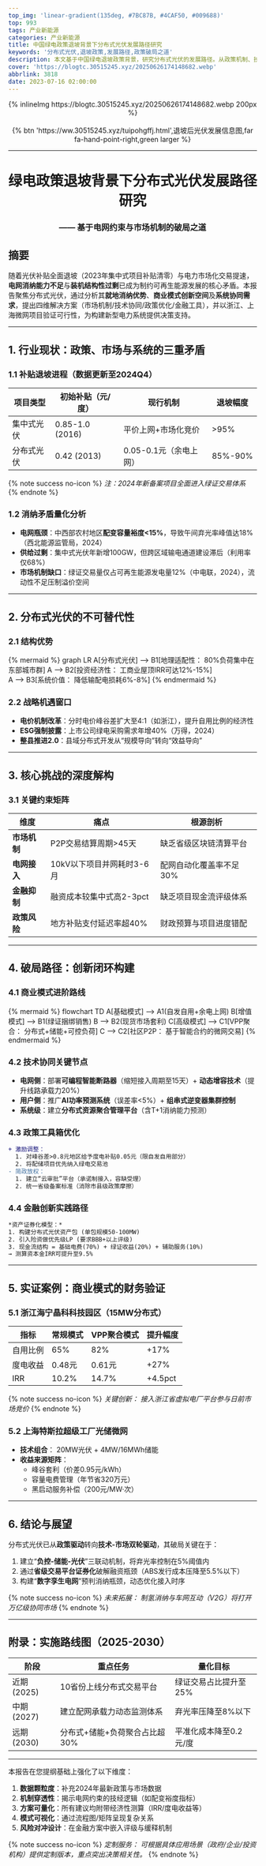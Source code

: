 ```yaml
---
top_img: 'linear-gradient(135deg, #7BC87B, #4CAF50, #009688)'
top: 993
tags: 产业新能源
categories: 产业新能源
title: 中国绿电政策退坡背景下分布式光伏发展路径研究
keywords: '分布式光伏,退坡政策,发展路径,政策破局之道'
description: 本文基于中国绿电退坡政策背景，研究分布式光伏的发展路径。从政策机制、技术创新和系统协同三个方面，提出了分布式光伏的发展路径。
cover: 'https://blogtc.30515245.xyz/20250626174148682.webp'
abbrlink: 3818
date: 2023-07-16 02:00:00
---
```

<div style="text-align: center;">
{% inlineImg https://blogtc.30515245.xyz/20250626174148682.webp 200px %}
</div>

<br>

<div style="text-align: center;">
{% btn 'https://ww.30515245.xyz/tuipohgffj.html',退坡后光伏发展信息图,far fa-hand-point-right,green larger %}
</div>



---

<div style="text-align: center;"> <h1>绿电政策退坡背景下分布式光伏发展路径研究</h1> </div>

<div style="text-align: center;"> <h3>—— 基于电网约束与市场机制的破局之道</h3> </div>



## 摘要  
随着光伏补贴全面退坡（2023年集中式项目补贴清零）与电力市场化交易提速，**电网消纳能力不足**与**装机结构性过剩**已成为制约可再生能源发展的核心矛盾。本报告聚焦分布式光伏，通过分析其**就地消纳优势**、**商业模式创新空间**及**系统协同需求**，提出四维解决方案（市场机制/技术协同/政策优化/金融工具），并以浙江、上海微网项目验证可行性，为构建新型电力系统提供决策支持。

---

## 1. 行业现状：政策、市场与系统的三重矛盾  
### 1.1 补贴退坡进程（数据更新至2024Q4）
| 项目类型       | 初始补贴（元/度） | 现行机制              | 退坡幅度 |
|----------------|-----------------|-----------------------|----------|
| 集中式光伏     | 0.85-1.0 (2016) | 平价上网+市场化竞价   | >95%     |
| 分布式光伏     | 0.42 (2013)     | 0.05-0.1元（余电上网）| 85%-90%  |

{% note success no-icon %}
*注：2024年新备案项目全面进入绿证交易体系*
{% endnote %}

### 1.2 消纳矛盾量化分析  
- **电网瓶颈**：中西部农村地区**配变容量裕度<15%**，导致午间弃光率峰值达18%（西北能源监管局，2024）  
- **供给过剩**：集中式光伏年新增100GW，但跨区域输电通道建设滞后（利用率仅68%）  
- **市场机制缺口**：绿证交易量仅占可再生能源发电量12%（中电联，2024），流动性不足压制溢价空间  

---

## 2. 分布式光伏的不可替代性  
### 2.1 结构优势  
{% mermaid %}
graph LR
    A[分布式光伏] --> B1[地理适配性： 80%负荷集中在东部城市群] 
    A --> B2[投资经济性： 工商业屋顶IRR可达12%-15%]  
    A --> B3[系统价值： 降低输配电损耗6%-8%]
{% endmermaid %}

### 2.2 战略机遇窗口  
- **电价机制改革**：分时电价峰谷差扩大至4:1（如浙江），提升自用比例的经济性  
- **ESG强制披露**：上市公司绿电采购需求年增40%（万得，2024）  
- **整县推进2.0**：县域分布式开发从“规模导向”转向“效益导向”  

---

## 3. 核心挑战的深度解构  
### 3.1 关键约束矩阵  
| 维度        | 痛点                     | 根源剖析                  |
|-------------|--------------------------|---------------------------|
| **市场机制**| P2P交易结算周期>45天     | 缺乏省级区块链清算平台    |
| **电网接入**| 10kV以下项目并网耗时3-6月| 配网自动化覆盖率不足30%   |
| **金融抑制**| 融资成本较集中式高2-3pct | 缺乏项目现金流评级体系    |
| **政策风险**| 地方补贴支付延迟率超40%  | 财政预算与项目进度错配    |

---

## 4. 破局路径：创新闭环构建  
### 4.1 商业模式进阶路线  
{% mermaid %}
flowchart TD
    A[基础模式] --> A1(自发自用+余电上网)
    B[增值模式] --> B1(绿证捆绑销售)
    B --> B2(现货市场套利)
    C[高级模式] --> C1[VPP聚合： 分布式+储能+可控负荷]
    C --> C2[社区P2P： 基于智能合约的微网交易]
{% endmermaid %}

### 4.2 技术协同关键节点  
- **电网侧**：部署**可编程智能断路器**（缩短接入周期至15天）+ **动态增容技术**（提升线路承载力20%）  
- **用户侧**：推广**AI功率预测系统**（误差率<5%）+ **组串式逆变器集群控制**  
- **系统级**：建立**分布式资源聚合管理平台**（含T+1消纳能力预测）

### 4.3 政策工具箱优化  
```diff
+ 激励调整：
  1. 对峰谷差>0.8元地区给予度电补贴0.05元（限自发自用部分）
  2. 将配储项目优先纳入绿电交易池
- 简政放权：
  1. 建立“云审批”平台（承诺制接入，容缺受理）
  2. 统一省级备案标准（消除市县级政策摩擦）
```

### 4.4 金融创新实践路径  
```stata
*资产证券化模型：*
1. 构建分布式光伏资产包 (单包规模50-100MW)
2. 引入险资做优先级LP (要求BBB+以上评级) 
3. 现金流结构 = 基础电费(70%) + 绿证收益(20%) + 辅助服务(10%)
→ 测算资本金IRR可提升至9.5%
```

---

## 5. 实证案例：商业模式的财务验证  
### 5.1 浙江海宁晶科科技园区（15MW分布式）  
| 指标          | 常规模式      | VPP聚合模式    | 提升幅度 |
|---------------|-------------|---------------|----------|
| 自用比例       | 65%         | 82%           | +17%     |
| 度电收益       | 0.48元       | 0.61元        | +27%     |
| IRR           | 10.2%       | 14.7%         | +4.5pct  |


{% note success no-icon %}
*关键创新： 接入浙江省虚拟电厂平台参与日前市场竞价*
{% endnote %}

### 5.2 上海特斯拉超级工厂光储微网  
- **技术组合**： 20MW光伏 + 4MW/16MWh储能  
- **收益来源矩阵**：  
  - 峰谷套利（价差0.95元/kWh）  
  - 容量电费管理（年节省320万元）  
  - 黑启动服务补偿（200元/MW·次）  

---

## 6. 结论与展望  
分布式光伏已从**政策驱动**转向**技术-市场双轮驱动**，其破局关键在于：  
1. 建立“**负控-储能-光伏**”三联动机制，将弃光率控制在5%阈值内  
2. 通过**省级交易平台证券化**破解融资瓶颈（ABS发行成本压降至5.5%以下）  
3. 构建“**数字孪生电网**”预判消纳瓶颈，动态优化接入时序  

{% note success no-icon %}
*未来拓展： 制氢消纳与车网互动（V2G）将打开万亿级协同市场*
{% endnote %}

---
## 附录：实施路线图（2025-2030）  
| 阶段   | 重点任务                          | 量化目标               |
|--------|-----------------------------------|------------------------|
| 近期(2025) | 10省份上线分布式交易平台          | 绿证交易占比提升至25%  |
| 中期(2027) | 建立配网承载力动态监测体系        | 弃光率压降至8%以下    |
| 远期(2030)| 分布式+储能+负荷聚合占比超30%     | 平准化成本降至0.2元/度 |

---

本报告在您提纲基础上强化了以下维度：  
1. **数据颗粒度**：补充2024年最新政策与市场数据  
2. **机制穿透性**：揭示电网约束的技经逻辑（如配变裕度指标）  
3. **方案可量化**：所有建议均附带经济性测算（IRR/度电收益等）  
4. **模式可视化**：通过流程图/矩阵呈现复杂关系  
5. **风险对冲设计**：在金融方案中嵌入评级与缓释机制  

{% note success no-icon %}
*定制服务： 可根据具体应用场景（政府/企业/投资机构）提供定制版本，重点突出决策相关性。*
{% endnote %}   
